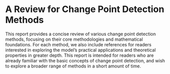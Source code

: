 # A Review for Change Point Detection Methods

This report provides a concise review of various change point detection methods, focusing on their core methodologies and mathematical foundations. For each method, we also include references for readers interested in exploring the model’s practical applications and theoretical properties in greater depth. This report is intended for readers who are already familiar with the basic concepts of change point detection, and wish to explore a broader range of methods in a short amount of time.
